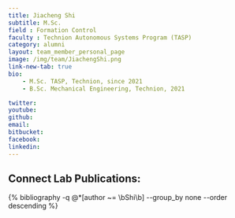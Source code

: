 ```yaml
---
title: Jiacheng Shi
subtitle: M.Sc.
field : Formation Control
faculty : Technion Autonomous Systems Program (TASP)
category: alumni    
layout: team_member_personal_page
image: /img/team/JiachengShi.png
link-new-tab: true
bio:
    - M.Sc. TASP, Technion, since 2021
    - B.Sc. Mechanical Engineering, Technion, 2021

twitter: 
youtube: 
github: 
email: 
bitbucket: 
facebook: 
linkedin: 
---
```


## Connect Lab Publications: 

 {% bibliography -q @*[author ~= \bShi\b] --group_by none --order descending %}